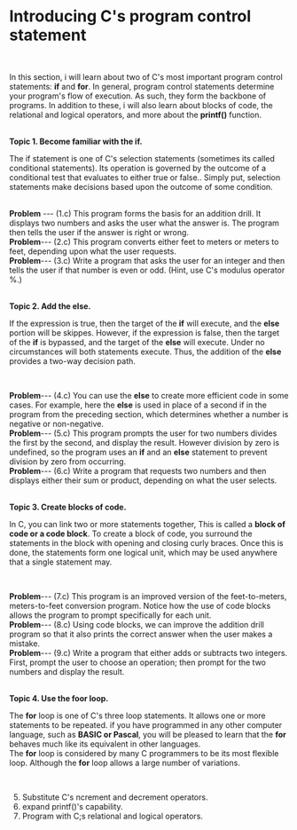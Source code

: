 <h1>Introducing C's program control statement</h1><br>
<p>In this section, i will learn about two of C's most important program control statements: <b>if</b> and <b>for</b>. In general, program control statements determine your program's flow of execution. As such, they form the backbone of programs. In addition to these, i will also learn about blocks of code, the relational and logical operators, and more about the <b>printf()</b> function.</p><br>
 <b>Topic 1. Become familiar with the if.</b><br>
  <p>The if statement is one of C's selection statements (sometimes its called conditional statements). Its operation is governed by the outcome of a conditional test that evaluates to either true or false.. Simply put, selection statements make decisions based upon the outcome of some condition.</p></br>
  <b>Problem</b> --- (1.c) This program forms the basis for an addition drill. It displays two numbers and asks the user what the answer is. The program then tells the user if the answer is right or wrong.<br>
  <b>Problem</b>--- (2.c) This program converts either feet to meters or meters to feet, depending upon what the user requests.<br>
  <b>Problem</b>--- (3.c) Write a program that asks the user for an integer and then tells the user if that number is even or odd. (Hint, use C's modulus operator %.)
  <br><br>
  
  
  <b>Topic 2. Add the else.</b><br>
  <p>If the expression is true, then the target of the <b>if</b> will execute, and the <b>else</b> portion will be skippes. However, if the expression is false, then the target of the <b>if</b> is bypassed, and the target of the <b>else</b> will execute. Under no circumstances will both statements execute. Thus, the addition of the <b>else</b> provides a two-way decision path.</p><br>
  
  <b>Problem</b>--- (4.c) You can use the <b>else</b> to create more efficient code in some cases. For example, here the <b>else</b> is used in place of a second if in the program from the preceding section, which determines whether a number is negative or non-negative.<br>
  <b>Problem</b>--- (5.c) This program prompts the user for two numbers divides the first by the second, and display the result. However division by zero is undefined, so the program uses an <b>if</b> and an <b>else</b> statement to prevent division by zero from occurring.<br>
  <b>Problem</b>--- (6.c) Write a program that requests two numbers and then displays either their sum or product, depending on what the user selects.<br><br>
  
  
  <b>Topic 3. Create blocks of code.</b>
  <p>In C, you can link two or more statements together, This is called a <b>block of code or a code block</b>. To create a block of code, you surround the statements in the block with opening and closing curly braces. Once this is done, the statements form one logical unit, which may be used anywhere that a single statement may.</p><br>
  
  <b>Problem</b>--- (7.c) This program is an improved version of the feet-to-meters, meters-to-feet conversion program. Notice how the use of code blocks allows the program to prompt specifically for each unit.<br>
 <b>Problem</b>--- (8.c) Using code blocks, we can improve the addition drill program so that it also prints the correct answer when the user makes a mistake.<br>
 <b>Problem</b>--- (9.c) Write a program that either adds or subtracts two integers. First, prompt the user to choose an operation; then prompt for the two numbers and display the result.<br><br>
 
  
  <b>Topic 4. Use the foor loop.</b>
  <p>The <b>for</b> loop is one of C's three loop statements. It allows one or more statements to be repeated. if you have programmed in any other computer language, such as <b>BASIC or Pascal</b>, you will be pleased to learn that the <b>for</b> behaves much like its equivalent in other languages.<br>
The <b>for</b> loop is considered by many C programmers to be its most flexible loop. Although the <b>for</b> loop allows a large number of variations.</p><br>








  5. Substitute C's ncrement and decrement operators.<br>
  6. expand printf()'s capability.<br>
  7. Program with C;s relational and logical operators.<br>

